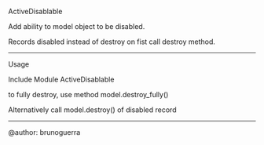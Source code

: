 
ActiveDisablable

Add ability to model object to be disabled.

Records disabled instead of destroy on fist call destroy method.

---

Usage

  Include Module ActiveDisablable

  to fully destroy, use method model.destroy_fully()
  
  Alternatively call model.destroy() of disabled record

---

@author: brunoguerra
